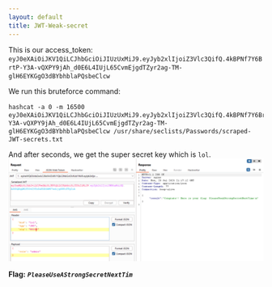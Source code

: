 ```yaml
---
layout: default
title: JWT-Weak-secret
---
```


This is our access_token: `eyJ0eXAiOiJKV1QiLCJhbGciOiJIUzUxMiJ9.eyJyb2xlIjoiZ3Vlc3QifQ.4kBPNf7Y6BrtP-Y3A-vQXPY9jAh_d0E6L4IUjL65CvmEjgdTZyr2ag-TM-glH6EYKGgO3dBYbhblaPQsbeClcw`

We run this bruteforce command:
```
hashcat -a 0 -m 16500 eyJ0eXAiOiJKV1QiLCJhbGciOiJIUzUxMiJ9.eyJyb2xlIjoiZ3Vlc3QifQ.4kBPNf7Y6BrtP-Y3A-vQXPY9jAh_d0E6L4IUjL65CvmEjgdTZyr2ag-TM-glH6EYKGgO3dBYbhblaPQsbeClcw /usr/share/seclists/Passwords/scraped-JWT-secrets.txt
```

And after seconds, we get the super secret key which is `lol`.
![FINAL](./images/JWT-Weak-secret_FINAL.png)

**Flag:** **_`PleaseUseAStrongSecretNextTim`_**
